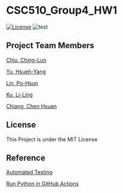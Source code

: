 # CSC510_Group4_HW1
<a href="https://github.com/juliachiu1/csc510_g4_hw1/blob/main/LICENSE"><img 
alt="License" src="https://img.shields.io/badge/license-MIT-green"></a>
![test](https://github.com/juliachiu1/csc510_g4_hw1/actions/workflows/test.yml/badge.svg)

## Project Team Members
[Chiu, Ching-Lun](https://github.com/juliachiu1)

[Yu, Hsueh-Yang](https://github.com/Hsueh-YANG)

[Lin, Po-Hsun](https://github.com/123standup)

[Ku, Li-Ling](https://github.com/Chloe-Ku)

[Chiang, Chen Hsuan](https://github.com/jackson910210)

## License
This Project is under the MIT License

## Reference
[Automated Testing](https://coderefinery.github.io/testing/continuous-integration/)

[Run Python in GitHub Actions](https://www.youtube.com/watch?v=o2o_xF6NhD0)
